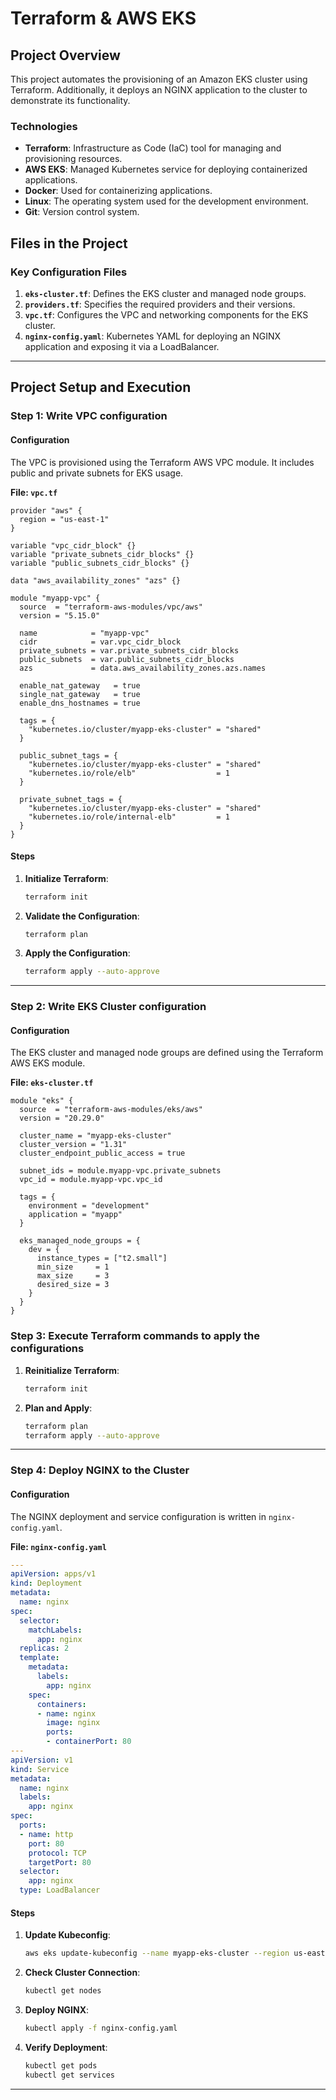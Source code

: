 # Terraform & AWS EKS

## Project Overview
This project automates the provisioning of an Amazon EKS cluster using Terraform. Additionally, it deploys an NGINX application to the cluster to demonstrate its functionality.

### Technologies
- **Terraform**: Infrastructure as Code (IaC) tool for managing and provisioning resources.
- **AWS EKS**: Managed Kubernetes service for deploying containerized applications.
- **Docker**: Used for containerizing applications.
- **Linux**: The operating system used for the development environment.
- **Git**: Version control system.

## Files in the Project

### Key Configuration Files
1. **`eks-cluster.tf`**: Defines the EKS cluster and managed node groups.
2. **`providers.tf`**: Specifies the required providers and their versions.
3. **`vpc.tf`**: Configures the VPC and networking components for the EKS cluster.
4. **`nginx-config.yaml`**: Kubernetes YAML for deploying an NGINX application and exposing it via a LoadBalancer.

---

## Project Setup and Execution

### Step 1: Write VPC configuration 
#### Configuration
The VPC is provisioned using the Terraform AWS VPC module. It includes public and private subnets for EKS usage.

**File: `vpc.tf`**
```hcl
provider "aws" {
  region = "us-east-1"
}

variable "vpc_cidr_block" {}
variable "private_subnets_cidr_blocks" {}
variable "public_subnets_cidr_blocks" {}

data "aws_availability_zones" "azs" {}

module "myapp-vpc" {
  source  = "terraform-aws-modules/vpc/aws"
  version = "5.15.0"

  name            = "myapp-vpc"
  cidr            = var.vpc_cidr_block
  private_subnets = var.private_subnets_cidr_blocks
  public_subnets  = var.public_subnets_cidr_blocks
  azs             = data.aws_availability_zones.azs.names

  enable_nat_gateway   = true
  single_nat_gateway   = true
  enable_dns_hostnames = true

  tags = {
    "kubernetes.io/cluster/myapp-eks-cluster" = "shared"
  }

  public_subnet_tags = {
    "kubernetes.io/cluster/myapp-eks-cluster" = "shared"
    "kubernetes.io/role/elb"                  = 1
  }

  private_subnet_tags = {
    "kubernetes.io/cluster/myapp-eks-cluster" = "shared"
    "kubernetes.io/role/internal-elb"         = 1
  }
}
```

#### Steps
1. **Initialize Terraform**:
   ```bash
   terraform init
   ```
2. **Validate the Configuration**:
   ```bash
   terraform plan
   ```
3. **Apply the Configuration**:
   ```bash
   terraform apply --auto-approve
   ```

---

### Step 2: Write EKS Cluster configuration
#### Configuration
The EKS cluster and managed node groups are defined using the Terraform AWS EKS module.

**File: `eks-cluster.tf`**
```hcl
module "eks" {
  source  = "terraform-aws-modules/eks/aws"
  version = "20.29.0"

  cluster_name = "myapp-eks-cluster"
  cluster_version = "1.31"
  cluster_endpoint_public_access = true

  subnet_ids = module.myapp-vpc.private_subnets
  vpc_id = module.myapp-vpc.vpc_id

  tags = {
    environment = "development"
    application = "myapp"
  }

  eks_managed_node_groups = {
    dev = {
      instance_types = ["t2.small"]
      min_size     = 1
      max_size     = 3
      desired_size = 3
    }
  }
}
```

### Step 3: Execute Terraform commands to apply the configurations

1. **Reinitialize Terraform**:
   ```bash
   terraform init
   ```
2. **Plan and Apply**:
   ```bash
   terraform plan
   terraform apply --auto-approve
   ```

---

### Step 4: Deploy NGINX to the Cluster
#### Configuration
The NGINX deployment and service configuration is written in `nginx-config.yaml`.

**File: `nginx-config.yaml`**
```yaml
---
apiVersion: apps/v1
kind: Deployment
metadata:
  name: nginx
spec:
  selector:
    matchLabels:
      app: nginx
  replicas: 2
  template:
    metadata:
      labels:
        app: nginx
    spec:
      containers:
      - name: nginx
        image: nginx
        ports:
        - containerPort: 80
---
apiVersion: v1
kind: Service
metadata:
  name: nginx
  labels:
    app: nginx
spec:
  ports:
  - name: http
    port: 80
    protocol: TCP
    targetPort: 80
  selector:
    app: nginx
  type: LoadBalancer
```

#### Steps
1. **Update Kubeconfig**:
   ```bash
   aws eks update-kubeconfig --name myapp-eks-cluster --region us-east-1
   ```
2. **Check Cluster Connection**:
   ```bash
   kubectl get nodes
   ```
3. **Deploy NGINX**:
   ```bash
   kubectl apply -f nginx-config.yaml
   ```
4. **Verify Deployment**:
   ```bash
   kubectl get pods
   kubectl get services
   ```

---


